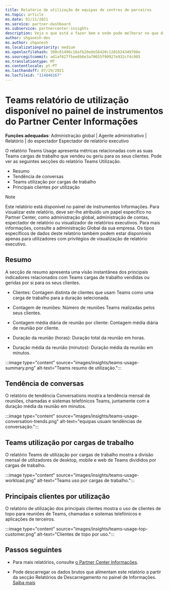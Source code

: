 ```yaml
---
title: Relatório de utilização de equipas de centros de parceiros
ms.topic: article
ms.date: 01/11/2021
ms.service: partner-dashboard
ms.subservice: partnercenter-insights
description: Veja o que está a fazer bem e onde pode melhorar no que diz respeito ao uso de Teams subscrições que vende ou gere para os seus clientes.
author: shganesh-dev
ms.author: shganesh
ms.localizationpriority: medium
ms.openlocfilehash: 390c81496c16afb20ede58420c1201b24349708e
ms.sourcegitcommit: ad1af627f5ee6b6e3a70655f90927e932cf4c985
ms.translationtype: MT
ms.contentlocale: pt-PT
ms.lasthandoff: 07/29/2021
ms.locfileid: "114846167"
---
```

# <a name="teams-usage-report-available-from-the-partner-center-insights-dashboard"></a>Teams relatório de utilização disponível no painel de instrumentos do Partner Center Informações

**Funções adequadas**: Administração global | Agente administrativo | Relatório | do espectador Espectador de relatório executivo

O relatório Teams Usage apresenta métricas relacionadas com as suas Teams cargas de trabalho que vendeu ou geriu para os seus clientes. Pode ver as seguintes secções do relatório Teams Utilização.

- Resumo
- Tendência de conversas
- Teams utilização por cargas de trabalho
- Principais clientes por utilização

 > [!NOTE]
 > Este relatório está disponível no painel de instrumentos Informações. Para visualizar este relatório, deve ser-lhe atribuído um papel específico no Partner Center, como administração global, administração de contas, espectador de relatório ou visualizador de relatórios executivos. Para mais informações, consulte a administração Global da sua empresa. Os tipos específicos de dados deste relatório também podem estar disponíveis apenas para utilizadores com privilégios de visualização de relatório executivo.

## <a name="summary"></a>Resumo

A secção de resumo apresenta uma visão instantânea dos principais indicadores relacionados com Teams cargas de trabalho vendidas ou geridas por si para os seus clientes.  

- Clientes: Contagem distinta de clientes que usam Teams como uma carga de trabalho para a duração selecionada.

- Contagem de reuniões: Número de reuniões Teams realizadas pelos seus clientes.

- Contagem média diária de reunião por cliente: Contagem média diária de reunião por cliente. 

- Duração da reunião (horas): Duração total da reunião em horas. 

- Duração média da reunião (minutos): Duração média da reunião em minutos. 

:::image type="content" source="images/insights/teams-usage-summary.png" alt-text="Teams resumo de utilização.":::

## <a name="conversations-trend"></a>Tendência de conversas

O relatório de tendência Conversations mostra a tendência mensal de reuniões, chamadas e sistemas telefónicos Teams, juntamente com a duração média da reunião em minutos.

:::image type="content" source="images/insights/teams-usage-conversation-trends.png" alt-text="equipas usuam tendências de conversação.":::

## <a name="teams-usage-by-workloads"></a>Teams utilização por cargas de trabalho

O relatório Teams de utilização por cargas de trabalho mostra a divisão mensal de utilizadores de desktop, mobile e web de Teams divididos por cargas de trabalho.

:::image type="content" source="images/insights/teams-usage-workload.png" alt-text="Teams uso por cargas de trabalho.":::

## <a name="top-customers-by-usage"></a>Principais clientes por utilização

O relatório de utilização dos principais clientes mostra o uso de clientes de topo para reuniões de Teams, chamadas e sistemas telefónicos e aplicações de terceiros.

:::image type="content" source="images/insights/teams-usage-top-customer.png" alt-text="Clientes de topo por uso.":::

## <a name="next-steps"></a>Passos seguintes

- Para mais relatórios, consulte [o Partner Center Informações](partner-center-insights.md).

- Pode descarregar os dados brutos que alimentam este relatório a partir da secção Relatórios de Descarregamento no painel de Informações. [Saiba mais](insights-download-reports.md) 
